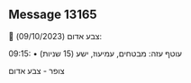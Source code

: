 ## Message 13165

🔴 צבע אדום (09/10/2023):

09:15:
• עוטף עזה: מבטחים, עמיעוז, ישע (15 שניות)

צופר - צבע אדום

